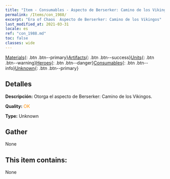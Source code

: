 ```yaml
---
title: "Item - Consumables - Aspecto de Berserker: Camino de los Vikingos"
permalink: /Items/con_1988/
excerpt: "Era of Chaos  Aspecto de Berserker: Camino de los Vikingos"
last_modified_at: 2021-03-31
locale: es
ref: "con_1988.md"
toc: false
classes: wide
---
```

 [Materials](/es/Items/){: .btn .btn--primary}[Artifacts](/es/Items/Artifacts/){: .btn .btn--success}[Units](/es/Items/Units/){: .btn .btn--warning}[Heroes](/es/Items/Heroes/){: .btn .btn--danger}[Consumables](/es/Items/Consumables/){: .btn .btn--info}[Unknown](/es/Items/Unknown/){: .btn .btn--primary}

## Detalles
 **Descripción:** Otorga el aspecto de Berserker: Camino de los Vikingos.

 **Quality:** <span style="color: #FF8C00">OK</span>

 **Type:** Unknown

## Gather

  None

## This item contains:

  None

